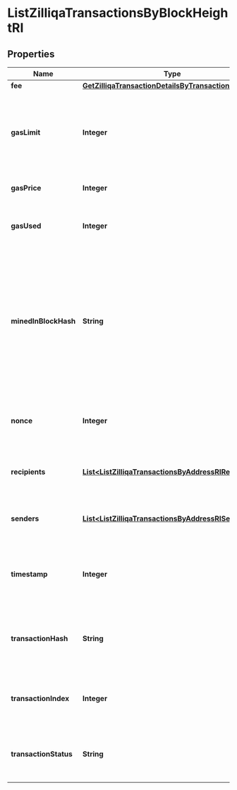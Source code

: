 

# ListZilliqaTransactionsByBlockHeightRI


## Properties

Name | Type | Description | Notes
------------ | ------------- | ------------- | -------------
**fee** | [**GetZilliqaTransactionDetailsByTransactionIDRIFee**](GetZilliqaTransactionDetailsByTransactionIDRIFee.md) |  | 
**gasLimit** | **Integer** | Represents the maximum amount of gas allowed in the block in order to determine how many transactions it can fit. | 
**gasPrice** | **Integer** | Defines the price of the gas. | 
**gasUsed** | **Integer** | Defines how much of the gas for the block has been used. | 
**minedInBlockHash** | **String** | Represents the hash of the block, which is its unique identifier. It represents a cryptographic digital fingerprint made by hashing the block header twice through the SHA256 algorithm. | 
**nonce** | **Integer** | Represents a random value that can be adjusted to satisfy the Proof of Work. | 
**recipients** | [**List&lt;ListZilliqaTransactionsByAddressRIRecipients&gt;**](ListZilliqaTransactionsByAddressRIRecipients.md) | Defines an object array of the transaction recipients. | 
**senders** | [**List&lt;ListZilliqaTransactionsByAddressRISenders&gt;**](ListZilliqaTransactionsByAddressRISenders.md) | Represents an object of addresses that provide the funds. | 
**timestamp** | **Integer** | Defines the exact date/time when this block was mined in Unix Timestamp. | 
**transactionHash** | **String** | Represents the hash of the transaction, which is its unique identifier. | 
**transactionIndex** | **Integer** | Defines the numeric representation of the transaction index. | 
**transactionStatus** | **String** | Defines the status of the transaction, whether it is e.g. pending or complete. | 



